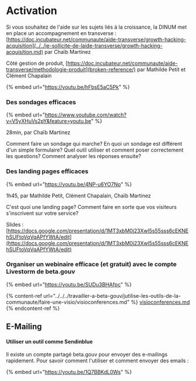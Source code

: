 # Activation

Si vous souhaitez de l'aide sur les sujets liés à la croissance, la DINUM met en place un accompagnement en transverse : [https://doc.incubateur.net/communaute/aide-transverse/growth-hacking-acquisition](../../je-sollicite-de-laide-transverse/growth-hacking-acquisition.md) par Chaïb Martinez

Côté gestion de produit, [https://doc.incubateur.net/communaute/aide-transverse/methodologie-produit](broken-reference/) par Mathilde Petit et Clément Chapalain

{% embed url="https://youtu.be/hFbsE5aC5Pk" %}

### Des sondages efficaces <a href="#des-sondages-efficaces" id="des-sondages-efficaces"></a>

{% embed url="https://www.youtube.com/watch?v=V5yXHuVs2pY&feature=youtu.be" %}

28min, par Chaïb Martinez

Comment faire un sondage qui marche? En quoi un sondage est différent d'un simple formulaire? Quel outil utiliser et comment poser correctement les questions? Comment analyser les réponses ensuite?

### Des landing pages efficaces <a href="#des-landing-pages-efficaces" id="des-landing-pages-efficaces"></a>

{% embed url="https://youtu.be/4NP-u6YO7No" %}

1h45, par Mathilde Petit, Clément Chapalain, Chaïb Martinez

C'est quoi une landing page? Comment faire en sorte que vos visiteurs s'inscrivent sur votre service?

Slides : [https://docs.google.com/presentation/d/1MT3xbM0j23Xwl5s55sss6cEKNEhSUFtoVqVqAPfYWtA/edit](https://docs.google.com/presentation/d/1MT3xbM0j23Xwl5s55sss6cEKNEhSUFtoVqVqAPfYWtA/edit)​

### Organiser un webinaire efficace (et gratuit) avec le compte Livestorm de beta.gouv <a href="#organiser-un-webinaire-efficace-et-gratuit-avec-le-compte-livestorm-de-beta-gouv" id="organiser-un-webinaire-efficace-et-gratuit-avec-le-compte-livestorm-de-beta-gouv"></a>

{% embed url="https://youtu.be/SUDu3BHAfpc" %}

{% content-ref url="../../../travailler-a-beta-gouv/jutilise-les-outils-de-la-communaute/faire-une-visio/visioconferences.md" %}
[visioconferences.md](../../../travailler-a-beta-gouv/jutilise-les-outils-de-la-communaute/faire-une-visio/visioconferences.md)
{% endcontent-ref %}

## E-Mailing <a href="#mailing-en-masse" id="mailing-en-masse"></a>

#### Utiliser un outil comme Sendinblue <a href="#utiliser-mailjet" id="utiliser-mailjet"></a>

Il existe un compte partagé beta.gouv pour envoyer des e-mailings rapidement. Pour savoir comment l'utiliser et comment envoyer des emails :

{% embed url="https://youtu.be/1Q7BBKdL0Ws" %}
